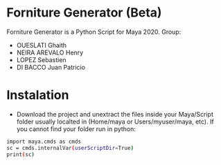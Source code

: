 # Forniture Generator (Beta)

Forniture Generator is a Python Script for Maya 2020.
Group:

  - OUESLATI Ghaith
  - NEIRA AREVALO Henry
  - LOPEZ Sebastien
  - DI BACCO Juan Patricio

# Instalation

  - Download the project and unextract the files inside your Maya/Script folder usually  localted in (Home/maya or Users/myuser/maya, etc). If you cannot find your folder run in python:
  ```sh
import maya.cmds as cmds
sc = cmds.internalVar(userScriptDir=True)
print(sc)
```